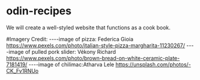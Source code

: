 # odin-recipes
We will create a well-styled website that functions as a cook book.

#Imagery Credit:
----image of pizza: Federica Gioia https://www.pexels.com/photo/italian-style-pizza-margharita-11230267/
----image of pulled pork slider: Vékony Richard https://www.pexels.com/photo/brown-bread-on-white-ceramic-plate-7181419/
----image of chilimac:Atharva Lele https://unsplash.com/photos/-CK_Fv1RNUo


